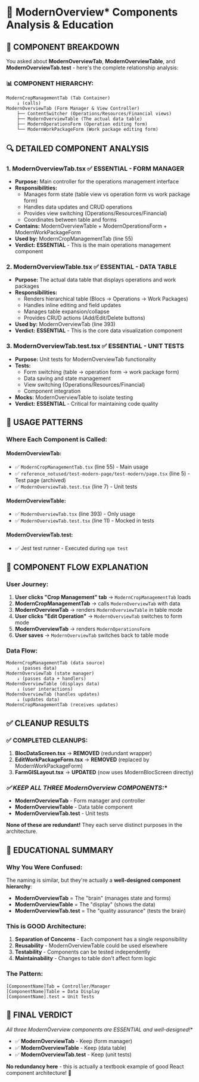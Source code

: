 # 🧩 ModernOverview* Components Analysis & Education

## 🎯 **COMPONENT BREAKDOWN**

You asked about **ModernOverviewTab**, **ModernOverviewTable**, and **ModernOverviewTab.test** - here's the complete relationship analysis:

### **📊 COMPONENT HIERARCHY:**

```
ModernCropManagementTab (Tab Container)
    ↓ (calls)
ModernOverviewTab (Form Manager & View Controller)
    ├── ContentSwitcher (Operations/Resources/Financial views)
    ├── ModernOverviewTable (The actual data table)
    ├── ModernOperationsForm (Operation editing form)
    └── ModernWorkPackageForm (Work package editing form)
```

## 🔍 **DETAILED COMPONENT ANALYSIS**

### **1. ModernOverviewTab.tsx** ✅ **ESSENTIAL - FORM MANAGER**
- **Purpose:** Main controller for the operations management interface
- **Responsibilities:**
  - Manages form state (table view vs operation form vs work package form)
  - Handles data updates and CRUD operations
  - Provides view switching (Operations/Resources/Financial)
  - Coordinates between table and forms
- **Contains:** ModernOverviewTable + ModernOperationsForm + ModernWorkPackageForm
- **Used by:** ModernCropManagementTab (line 55)
- **Verdict:** **ESSENTIAL** - This is the main operations management component

### **2. ModernOverviewTable.tsx** ✅ **ESSENTIAL - DATA TABLE**
- **Purpose:** The actual data table that displays operations and work packages
- **Responsibilities:**
  - Renders hierarchical table (Blocs → Operations → Work Packages)
  - Handles inline editing and field updates
  - Manages table expansion/collapse
  - Provides CRUD actions (Add/Edit/Delete buttons)
- **Used by:** ModernOverviewTab (line 393)
- **Verdict:** **ESSENTIAL** - This is the core data visualization component

### **3. ModernOverviewTab.test.tsx** ✅ **ESSENTIAL - UNIT TESTS**
- **Purpose:** Unit tests for ModernOverviewTab functionality
- **Tests:**
  - Form switching (table → operation form → work package form)
  - Data saving and state management
  - View switching (Operations/Resources/Financial)
  - Component integration
- **Mocks:** ModernOverviewTable to isolate testing
- **Verdict:** **ESSENTIAL** - Critical for maintaining code quality

## 🎯 **USAGE PATTERNS**

### **Where Each Component is Called:**

#### **ModernOverviewTab:**
- ✅ `ModernCropManagementTab.tsx` (line 55) - Main usage
- ✅ `reference_notused/test-modern-page/test-modern/page.tsx` (line 5) - Test page (archived)
- ✅ `ModernOverviewTab.test.tsx` (line 7) - Unit tests

#### **ModernOverviewTable:**
- ✅ `ModernOverviewTab.tsx` (line 393) - Only usage
- ✅ `ModernOverviewTab.test.tsx` (line 11) - Mocked in tests

#### **ModernOverviewTab.test:**
- ✅ Jest test runner - Executed during `npm test`

## 🚀 **COMPONENT FLOW EXPLANATION**

### **User Journey:**
1. **User clicks "Crop Management" tab** → `ModernCropManagementTab` loads
2. **ModernCropManagementTab** → calls `ModernOverviewTab` with data
3. **ModernOverviewTab** → renders `ModernOverviewTable` in table mode
4. **User clicks "Edit Operation"** → `ModernOverviewTab` switches to form mode
5. **ModernOverviewTab** → renders `ModernOperationsForm`
6. **User saves** → `ModernOverviewTab` switches back to table mode

### **Data Flow:**
```
ModernCropManagementTab (data source)
    ↓ (passes data)
ModernOverviewTab (state manager)
    ↓ (passes data + handlers)
ModernOverviewTable (displays data)
    ↓ (user interactions)
ModernOverviewTab (handles updates)
    ↓ (updates data)
ModernCropManagementTab (receives updates)
```

## ✅ **CLEANUP RESULTS**

### **✅ COMPLETED CLEANUPS:**

1. **BlocDataScreen.tsx** → **REMOVED** (redundant wrapper)
2. **EditWorkPackageForm.tsx** → **REMOVED** (replaced by ModernWorkPackageForm)
3. **FarmGISLayout.tsx** → **UPDATED** (now uses ModernBlocScreen directly)

### **✅ KEEP ALL THREE ModernOverview* COMPONENTS:**

- **ModernOverviewTab** - Form manager and controller
- **ModernOverviewTable** - Data table component  
- **ModernOverviewTab.test** - Unit tests

**None of these are redundant!** They each serve distinct purposes in the architecture.

## 🧠 **EDUCATIONAL SUMMARY**

### **Why You Were Confused:**
The naming is similar, but they're actually a **well-designed component hierarchy**:

- **ModernOverviewTab** = The "brain" (manages state and forms)
- **ModernOverviewTable** = The "display" (shows the data)
- **ModernOverviewTab.test** = The "quality assurance" (tests the brain)

### **This is GOOD Architecture:**
1. **Separation of Concerns** - Each component has a single responsibility
2. **Reusability** - ModernOverviewTable could be used elsewhere
3. **Testability** - Components can be tested independently
4. **Maintainability** - Changes to table don't affect form logic

### **The Pattern:**
```
[ComponentName]Tab = Controller/Manager
[ComponentName]Table = Data Display
[ComponentName].test = Unit Tests
```

## 🎉 **FINAL VERDICT**

**All three ModernOverview* components are ESSENTIAL and well-designed!**

- ✅ **ModernOverviewTab** - Keep (form manager)
- ✅ **ModernOverviewTable** - Keep (data table)
- ✅ **ModernOverviewTab.test** - Keep (unit tests)

**No redundancy here** - this is actually a textbook example of good React component architecture! 🚀
